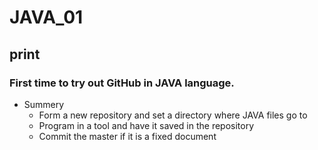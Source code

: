 # JAVA_01

## print

### First time to try out GitHub in JAVA language.

* Summery
  * Form a new repository and set a directory where JAVA files go to
  * Program in a tool and have it saved in the repository
  * Commit the master if it is a fixed document
